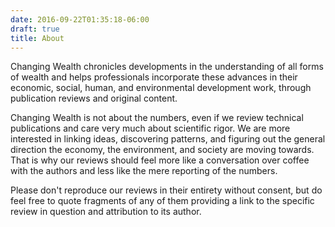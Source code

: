 ```yaml
---
date: 2016-09-22T01:35:18-06:00
draft: true
title: About
---
```




Changing Wealth chronicles developments in the understanding of all forms of wealth and helps professionals incorporate these advances in their economic, social, human, and environmental development work, through publication reviews and original content.

Changing Wealth is not about the numbers, even if we review technical publications and care very much about scientific rigor. We are more interested in linking ideas, discovering patterns, and figuring out the general direction the economy, the environment, and society are moving towards. That is why our reviews should feel more like a conversation over coffee with the authors and less like the mere reporting of the numbers.

Please don't reproduce our reviews in their entirety without consent, but do feel free to quote fragments of any of them providing a link to the specific review in question and attribution to its author.
